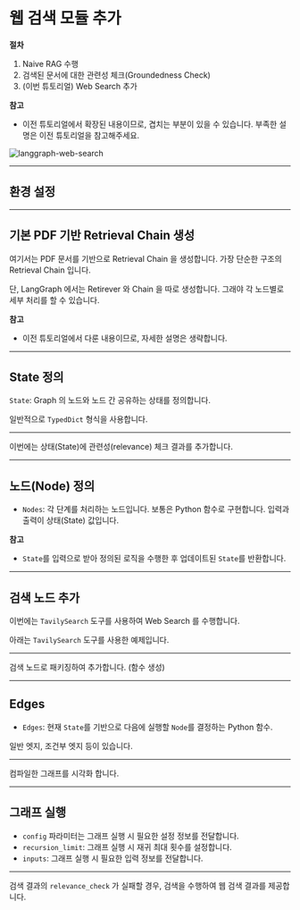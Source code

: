 # 웹 검색 모듈 추가

**절차**

1. Naive RAG 수행
2. 검색된 문서에 대한 관련성 체크(Groundedness Check)
3. (이번 튜토리얼) Web Search 추가

**참고**

- 이전 튜토리얼에서 확장된 내용이므로, 겹치는 부분이 있을 수 있습니다. 부족한 설명은 이전 튜토리얼을 참고해주세요.

![langgraph-web-search](assets/langgraph-web-search.png)

---

## 환경 설정

---

## 기본 PDF 기반 Retrieval Chain 생성

여기서는 PDF 문서를 기반으로 Retrieval Chain 을 생성합니다. 가장 단순한 구조의 Retrieval Chain 입니다.

단, LangGraph 에서는 Retirever 와 Chain 을 따로 생성합니다. 그래야 각 노드별로 세부 처리를 할 수 있습니다.

**참고**

- 이전 튜토리얼에서 다룬 내용이므로, 자세한 설명은 생략합니다.

---

## State 정의

`State`: Graph 의 노드와 노드 간 공유하는 상태를 정의합니다.

일반적으로 `TypedDict` 형식을 사용합니다.

---

이번에는 상태(State)에 관련성(relevance) 체크 결과를 추가합니다.

---

## 노드(Node) 정의

- `Nodes`: 각 단계를 처리하는 노드입니다. 보통은 Python 함수로 구현합니다. 입력과 출력이 상태(State) 값입니다.
  
**참고**  

- `State`를 입력으로 받아 정의된 로직을 수행한 후 업데이트된 `State`를 반환합니다.

---

## 검색 노드 추가

이번에는 `TavilySearch` 도구를 사용하여 Web Search 를 수행합니다.

아래는 `TavilySearch` 도구를 사용한 예제입니다.

---

검색 노드로 패키징하여 추가합니다. (함수 생성)

---

## Edges

- `Edges`: 현재 `State`를 기반으로 다음에 실행할 `Node`를 결정하는 Python 함수.

일반 엣지, 조건부 엣지 등이 있습니다.

---

컴파일한 그래프를 시각화 합니다.

---

## 그래프 실행

- `config` 파라미터는 그래프 실행 시 필요한 설정 정보를 전달합니다.
- `recursion_limit`: 그래프 실행 시 재귀 최대 횟수를 설정합니다.
- `inputs`: 그래프 실행 시 필요한 입력 정보를 전달합니다.

---

검색 결과의 `relevance_check` 가 실패할 경우, 검색을 수행하여 웹 검색 결과를 제공합니다.